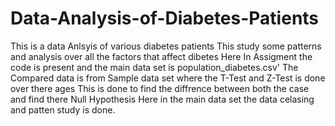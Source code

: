 # Data-Analysis-of-Diabetes-Patients
This is a data Anlsyis of various diabetes patients
This study some patterns and analysis over all the factors that affect dibetes
Here In Assigment the code is present and the main data set is population_diabetes.csv'
The Compared data is from Sample data set where the T-Test and Z-Test is done over there ages
This is done to find the diffrence between both the case and find there Null Hypothesis
Here in the main data set the data celasing and patten study is done.
